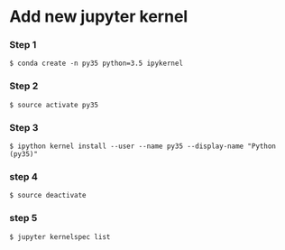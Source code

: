 # Add new jupyter kernel

### Step 1

```
$ conda create -n py35 python=3.5 ipykernel
```

### Step 2

```
$ source activate py35
```

### Step 3

```
$ ipython kernel install --user --name py35 --display-name "Python (py35)"
```

### step 4

```
$ source deactivate
```

### step 5

```
$ jupyter kernelspec list
```


